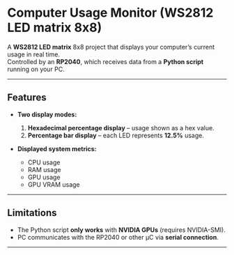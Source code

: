 # Computer Usage Monitor (WS2812 LED matrix 8x8)

A **WS2812 LED matrix** 8x8 project that displays your computer’s current usage in real time.  
Controlled by an **RP2040**, which receives data from a **Python script** running on your PC.

---

## Features

- **Two display modes:**
  1. **Hexadecimal percentage display** – usage shown as a hex value.
  2. **Percentage bar display** – each LED represents **12.5%** usage.

- **Displayed system metrics:**
  - CPU usage
  - RAM usage
  - GPU usage
  - GPU VRAM usage

---

## Limitations

- The Python script **only works** with **NVIDIA GPUs** (requires NVIDIA-SMI).
- PC communicates with the RP2040 or other µC via **serial connection**.

---
